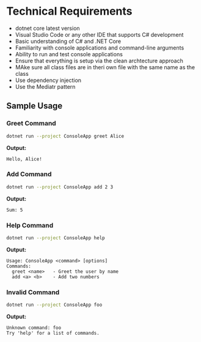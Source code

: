 # Technical Requirements

- dotnet core latest version
- Visual Studio Code or any other IDE that supports C# development
- Basic understanding of C# and .NET Core
- Familiarity with console applications and command-line arguments
- Ability to run and test console applications
- Ensure that everything is setup via the clean archtecture approach
- MAke sure all class files are in theri own file with the same name as the class
- Use dependency injection
- Use the Mediatr pattern

## Sample Usage

### Greet Command

```sh
dotnet run --project ConsoleApp greet Alice
```

**Output:**

```text
Hello, Alice!
```

### Add Command

```sh
dotnet run --project ConsoleApp add 2 3
```

**Output:**

```text
Sum: 5
```

### Help Command

```sh
dotnet run --project ConsoleApp help
```

**Output:**

```text
Usage: ConsoleApp <command> [options]
Commands:
  greet <name>   - Greet the user by name
  add <a> <b>    - Add two numbers
```

### Invalid Command

```sh
dotnet run --project ConsoleApp foo
```

**Output:**

```text
Unknown command: foo
Try 'help' for a list of commands.
```

